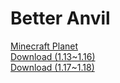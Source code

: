 # Better Anvil
[Minecraft Planet](https://www.planetminecraft.com/data-pack/better-anvil/)  
[Download (1.13~1.16)](better-anvil-1.16.zip)  
[Download (1.17~1.18)](better-anvil-1.18.zip)  